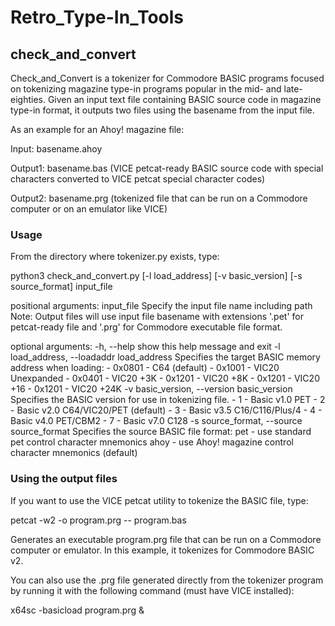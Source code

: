 # Retro_Type-In_Tools

## check_and_convert
Check_and_Convert is a tokenizer for Commodore BASIC programs focused on 
tokenizing magazine type-in programs popular in the mid- and late-eighties. 
Given an input text file containing BASIC source code in magazine type-in
format, it outputs two files using the basename from the input file.

As an example for an Ahoy! magazine file:

Input:    basename.ahoy

Output1:  basename.bas (VICE petcat-ready BASIC source code with special
characters converted to VICE petcat special character codes)

Output2:  basename.prg (tokenized file that can be run on a Commodore 
computer or on an emulator like VICE)

### Usage

From the directory where tokenizer.py exists, type:

python3 check_and_convert.py [-l load_address] [-v basic_version] [-s source_format] input_file

positional arguments:
  input_file            Specify the input file name including path
                        Note:  Output files will use input file basename
                        with extensions '.pet' for petcat-ready file and
                        '.prg' for Commodore executable file format.

optional arguments:
  -h, --help            show this help message and exit
  -l load_address, --loadaddr load_address
                        Specifies the target BASIC memory address when loading:
                        - 0x0801 - C64 (default)
                        - 0x1001 - VIC20 Unexpanded
                        - 0x0401 - VIC20 +3K
                        - 0x1201 - VIC20 +8K
                        - 0x1201 - VIC20 +16
                        - 0x1201 - VIC20 +24K
  -v basic_version, --version basic_version
                        Specifies the BASIC version for use in tokenizing file.
                        - 1 - Basic v1.0  PET
                        - 2 - Basic v2.0  C64/VIC20/PET (default)
                        - 3 - Basic v3.5  C16/C116/Plus/4
                        - 4 - Basic v4.0  PET/CBM2
                        - 7 - Basic v7.0  C128
  -s source_format, --source source_format
                        Specifies the source BASIC file format:
                        pet - use standard pet control character mnemonics
                        ahoy - use Ahoy! magazine control character mnemonics (default)

### Using the output files

If you want to use the VICE petcat utility to tokenize the BASIC file, type:

petcat -w2 -o program.prg -- program.bas 

Generates an executable program.prg file that can be run on a Commodore 
computer or emulator.  In this example, it tokenizes for Commodore BASIC v2.

You can also use the .prg file generated directly from the tokenizer program
by running it with the following command (must have VICE installed):

x64sc -basicload program.prg &
